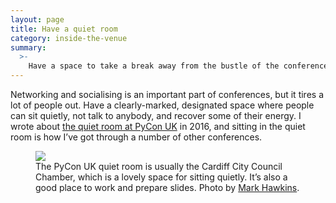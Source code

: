 ```yaml
---
layout: page
title: Have a quiet room
category: inside-the-venue
summary:
  >-
    Have a space to take a break away from the bustle of the conference.
---
```


Networking and socialising is an important part of conferences, but it tires a lot of people out.
Have a clearly-marked, designated space where people can sit quietly, not talk to anybody, and recover some of their energy.
I wrote about [the quiet room at PyCon UK](https://alexwlchan.net/2016/09/silence-is-golden/) in 2016, and sitting in the quiet room is how I’ve got through a number of other conferences.

<figure>
  <img src="/images/pyconuk-quiet-room.jpg">
  <figcaption>
    The PyCon UK quiet room is usually the Cardiff City Council Chamber, which is a lovely space for sitting quietly. It’s also a good place to work and prepare slides. Photo by <a href="https://www.flickr.com/photos/152472562@N06/37957275512/in/album-72157666242950547/">Mark Hawkins</a>.
  </figcaption>
</figure>

